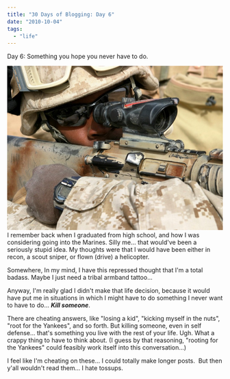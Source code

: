 ```yaml
---
title: "30 Days of Blogging: Day 6"
date: "2010-10-04"
tags:
  - "life"
---
```


Day 6: Something you hope you never have to do.

![](images/MarineSniper1.jpg)I remember back when I graduated from high school, and how I was considering going into the Marines. Silly me... that would've been a seriously stupid idea. My thoughts were that I would have been either in recon, a scout sniper, or flown (drive) a helicopter.

Somewhere, In my mind, I have this repressed thought that I'm a total badass. Maybe I just need a tribal armband tattoo...

Anyway, I'm really glad I didn't make that life decision, because it would have put me in situations in which I might have to do something I never want to have to do... **_Kill someone_**.

There are cheating answers, like "losing a kid", "kicking myself in the nuts", "root for the Yankees", and so forth. But killing someone, even in self defense... that's something you live with the rest of your life. Ugh. What a crappy thing to have to think about. (I guess by that reasoning, "rooting for the Yankees" could feasibly work itself into this conversation...)

I feel like I'm cheating on these... I could totally make longer posts.  But then y'all wouldn't read them... I hate tossups.
